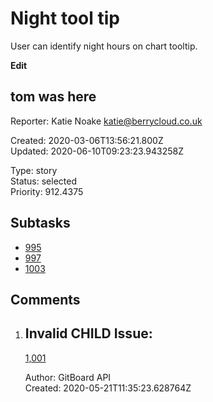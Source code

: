 # Night tool tip

User can identify night hours on chart tooltip.

**Edit**

## **tom was here**

Reporter: Katie Noake <katie@berrycloud.co.uk>  

Created: 2020-03-06T13:56:21.800Z  
Updated: 2020-06-10T09:23:23.943258Z

Type: story  
Status: selected  
Priority: 912.4375

## Subtasks
- [995](995.md "Add blackest theme")
- [997](997.md "Yet another one")
- [1003](1003.md "Yet another another issue")

## Comments
1.  ## Invalid CHILD Issue:
    [1,001](1,001.md "This needs to be done")

    Author: GitBoard API  
    Created: 2020-05-21T11:35:23.628764Z  
